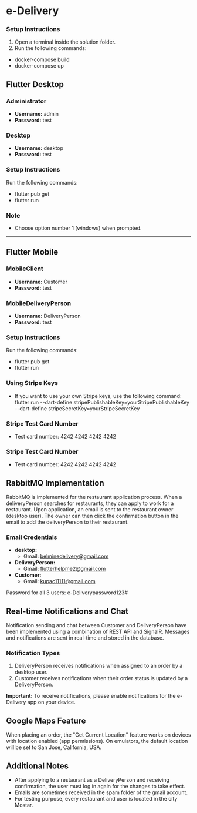 # e-Delivery
### Setup Instructions
1. Open a terminal inside the solution folder.
2. Run the following commands:</br>
- docker-compose build </br>
- docker-compose up


## Flutter Desktop

### Administrator
- **Username:** admin
- **Password:** test

### Desktop
- **Username:** desktop
- **Password:** test



### Setup Instructions


Run the following commands:
</br>
- flutter pub get </br>
- flutter run


### Note
- Choose option number 1 (windows) when prompted.

---

## Flutter Mobile

### MobileClient
- **Username:** Customer
- **Password:** test

### MobileDeliveryPerson
- **Username:** DeliveryPerson
- **Password:** test

### Setup Instructions
Run the following commands:
</br>
- flutter pub get </br>
- flutter run



### Using Stripe Keys
- If you want to use your own Stripe keys, use the following command: </br>
flutter run --dart-define stripePublishableKey=yourStripePublishableKey --dart-define stripeSecretKey=yourStripeSecretKey


### Stripe Test Card Number
- Test card number: 4242 4242 4242 4242

### Stripe Test Card Number
- Test card number: 4242 4242 4242 4242

## RabbitMQ Implementation
RabbitMQ is implemented for the restaurant application process. When a deliveryPerson searches for restaurants, they can apply to work for a restaurant. Upon application, an email is sent to the restaurant owner (desktop user). The owner can then click the confirmation button in the email to add the deliveryPerson to their restaurant.

### Email Credentials
- **desktop:** 
  - Gmail: belminedelivery@gmail.com
- **DeliveryPerson:** 
  - Gmail: flutterhelpme2@gmail.com
- **Customer:** 
  - Gmail: kupac11111@gmail.com

Password for all 3 users: e-Deliverypassword123#

## Real-time Notifications and Chat
Notification sending and chat between Customer and DeliveryPerson have been implemented using a combination of REST API and SignalR. Messages and notifications are sent in real-time and stored in the database.

### Notification Types
1. DeliveryPerson receives notifications when assigned to an order by a desktop user.
2. Customer receives notifications when their order status is updated by a DeliveryPerson.

**Important:** To receive notifications, please enable notifications for the e-Delivery app on your device.

## Google Maps Feature
When placing an order, the "Get Current Location" feature works on devices with location enabled (app permissions). On emulators, the default location will be set to San Jose, California, USA.

## Additional Notes
- After applying to a restaurant as a DeliveryPerson and receiving confirmation, the user must log in again for the changes to take effect.
- Emails are sometimes received in the spam folder of the gmail account.
- For testing purpose, every restaurant and user is located in the city Mostar.



